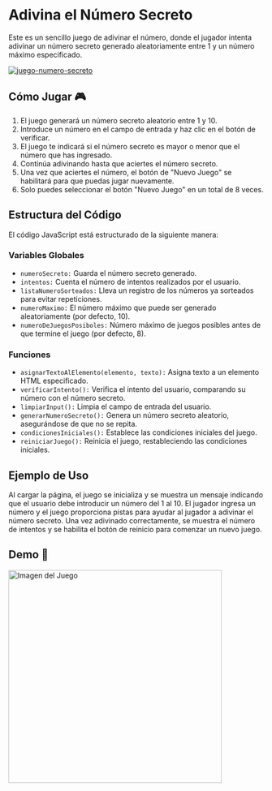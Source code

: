# Adivina el Número Secreto
Este es un sencillo juego de adivinar el número, donde el jugador intenta adivinar un número secreto generado aleatoriamente entre 1 y un número máximo especificado.

[![juego-numero-secreto](https://img.shields.io/badge/JS_Game-efd81d?style=for-the-badge&logoColor=black)](https://stevegongoral.github.io/Juego-numero-secreto/)

## Cómo Jugar 🎮
1. El juego generará un número secreto aleatorio entre 1 y 10.
2. Introduce un número en el campo de entrada y haz clic en el botón de verificar.
3. El juego te indicará si el número secreto es mayor o menor que el número que has ingresado.
4. Continúa adivinando hasta que aciertes el número secreto.
5. Una vez que aciertes el número, el botón de "Nuevo Juego" se habilitará para que puedas jugar nuevamente.
6. Solo puedes seleccionar el botón "Nuevo Juego" en un total de 8 veces.

## Estructura del Código
El código JavaScript está estructurado de la siguiente manera:

### Variables Globales
- `numeroSecreto:` Guarda el número secreto generado.
- `intentos:` Cuenta el número de intentos realizados por el usuario.
- `listaNumeroSorteados:` Lleva un registro de los números ya sorteados para evitar repeticiones.
- `numeroMaximo:` El número máximo que puede ser generado aleatoriamente (por defecto, 10).
- `numeroDeJuegosPosiboles:` Número máximo de juegos posibles antes de que termine el juego (por defecto, 8).

### Funciones
- `asignarTextoAlElemento(elemento, texto):` Asigna texto a un elemento HTML especificado.
- `verificarIntento():` Verifica el intento del usuario, comparando su número con el número secreto.
- `limpiarInput():` Limpia el campo de entrada del usuario.
- `generarNumeroSecreto():` Genera un número secreto aleatorio, asegurándose de que no se repita.
- `condicionesIniciales():` Establece las condiciones iniciales del juego.
- `reiniciarJuego():` Reinicia el juego, restableciendo las condiciones iniciales.

## Ejemplo de Uso
Al cargar la página, el juego se inicializa y se muestra un mensaje indicando que el usuario debe introducir un número del 1 al 10. El jugador ingresa un número y el juego proporciona pistas para ayudar al jugador a adivinar el número secreto. Una vez adivinado correctamente, se muestra el número de intentos y se habilita el botón de reinicio para comenzar un nuevo juego.

## Demo 🥈
<img src="https://github.com/user-attachments/assets/cbc6e77b-ec9d-4613-9fed-b83fba944ca1" alt="Imagen del Juego" width="420" loading="lazy"/>
